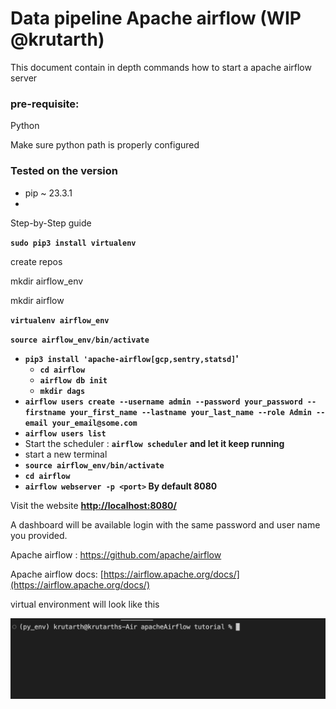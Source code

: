 # Data pipeline Apache airflow (WIP @krutarth)

This document contain in depth commands how to start a apache airflow server

### pre-requisite:

Python

Make sure python path is properly configured

### Tested on the version

- pip ~ 23.3.1
- 

Step-by-Step guide

**`sudo pip3 install virtualenv`**

create repos 

mkdir airflow_env

mkdir airflow

**`virtualenv airflow_env`**

**`source airflow_env/bin/activate`**

- **`pip3 install 'apache-airflow[gcp,sentry,statsd]`'**
    - **`cd airflow`**
    - **`airflow db init`**
    - **`mkdir dags`**
- **`airflow users create --username admin --password your_password --firstname your_first_name --lastname your_last_name --role Admin --email your_email@some.com`**
- **`airflow users list`**
- Start the scheduler : **`airflow scheduler` and let it keep running**
- start a new terminal
- **`source airflow_env/bin/activate`**
- **`cd airflow`**
- **`airflow webserver -p <port>` By default 8080**

Visit the website **[http://localhost:8080/](http://localhost:8080/)** 

A dashboard will be available login with the same password and user name you provided.

Apache airflow : https://github.com/apache/airflow

Apache airflow docs: [https://airflow.apache.org/docs/](https://airflow.apache.org/docs/)

virtual environment will look like this 

![Screenshot 2023-10-26 at 15.31.15.png](Data%20pipeline%20Apache%20airflow%20(WIP%20@krutarth)%207b7b16aaf7324efe9a52005f978aa8ec/Screenshot_2023-10-26_at_15.31.15.png)